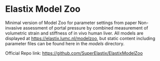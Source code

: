 # Elastix Model Zoo
Minimal version of Model Zoo for parameter settings from paper Non-invasive assessment of portal pressure by combined measurement of volumetric strain and stiffness of in vivo human liver.
All models are displayed at https://elastix.lumc.nl/modelzoo, but static content including parameter files can be found here in the _models_ directory.

Official Repo link: https://github.com/SuperElastix/ElastixModelZoo
